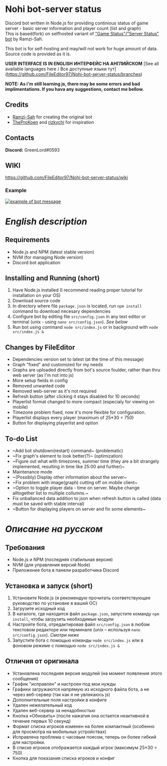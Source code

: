 # Nohi bot-server status
 Discord bot written in Node.js for providing continious status of game server - basic server information and player count (list and graph)  
 This is based(fork) on selfhosted variant of ["Game Status"/"Server Status" bot](https://github.com/Ramzi-Sah/game-status-discordbot-selfhosted) by Ramzi-Sah.

This bot is for self-hosting and may/will not work for huge amount of data. Source code is provided as it is.

**USER INTERFACE IS IN ENGLISH**
**ИНТЕРФЕЙС НА АНГЛИЙСКОМ**
[See all available languages here / Все доступные языки тут] (https://github.com/FileEditor97/Nohi-bot-server-status/branches)

**NOTE: As i'm still learning js, there may be some errors and bad implimentations. If you hava any suggestions, contact me bellow.**  

## Credits
- [Ramzi-Sah](https://github.com/Ramzi-Sah) for creating the original bot
- [TheProKoen](https://github.com/TheProKoen) and [rizkychi](https://github.com/rizkychi) for inspiration

## Contacts
**Discord:** GreenLord#0593

## WIKI
https://github.com/FileEditor97/Nohi-bot-server-status/wiki

### Example
[<img alt="example of bot message" src="https://i.imgur.com/e3PKXen.png">](https://i.imgur.com/e3PKXen.png)


# *English description*

## Requirements
- Node.js and NPM (latest stable version)
- NVM (for managing Node version)
- Discord bot application

## Installing and Running (short)
1. Have Node.js installed (I recommend reading proper tutorial for installation on your OS)
2. Download source code
3. In directory where file `package.json` is located, run `npm install` command to download necesary dependencies
4. Configure bot by editing file `src/config.json` in any text editor or terminal (unix - using `nano src/config.json`). *See below*
5. Run bot using command `node src/index.js` or in background with `node src/index.js &`


## Changes by FileEditor
- Dependencies version set to latest (at the time of this message)
- Graph "fixed" and customized for my needs
- Graphs are uploaded directly from bot's source foulder, rather than thru web server (as I'm not into js)
- More setup fields in config
- Removed unwanted code
- Removed web-server as it's not required
- Refresh button (after clicking it stays disabled for 10 seconds)
- Playerlist format changed to more compact (especialy for viewing on mobile)
- Timezone problem fixed, now it's more flexible for configuration.
- Playerlist displays every player (maximum of 25*30 = 750)
- Button for displaying playerlist and option

## To-do List
- ~Add bot shutdown(restart) command~ (problematic)
- ~Fix graph's element to look better(?)~ (optimization)
- ~Figure out what with timezones, summer time (they are a bit strangely implemented, resulting in time like 25:00 and further)~
- Maintenance mode
- ~(Possibly) Display other information about the server~
- ~Fix problem with image(graph) cutting off on mobile client~
- ~Option to toggle player data - time on server. Maybe change alltogether list to multiple collumns.~
- Fix unballanced data addition to json when refresh button is called (data must be saved with stable interval)
- ~Button for displaying players on server and fix some elements~


# *Описание на русском*

## Требования
- Node.js и NPM (последняя стабильная версия)
- NVM (для управления версий Node)
- Приложение бота в панели разработчика Discord

## Установка и запуск (short)
1. Установите Node.js (я рекомендую прочитать соответствующее руководство по установке в вашей ОС)
2. Загрузите исходный код
3. В каталоге, где находится файл `package.json`, запустите команду `npm install`, чтобы загрузить необходимые модули
4. Настройте бота, отредактировав файл `src/config.json` в любом текстовом редакторе или терминале (unix – используя `nano src/config.json`). *Смотри ниже*
5. Запустите бота с помощью команды `node src/index.js` или в фоновом режиме с помощью `node src/index.js &`


## Отличия от оригинала
- Установлена ​​последняя версия модулей (на момент появления этого сообщения)
- График "исправлен" и настроен под мои нужды
- Графики загружаются напрямую из исходного файла бота, а не через веб-сервер (так как я не увлекаюсь js)
- Дополнительные поля настройки в конфиге
- Удален нежелательный код
- Удален веб-сервер за ненадобностью
- Кнопка «Обновить» (после нажатия она остается неактивной в течение первых 10 секунд)
- Формат списка игроков изменен на более компактный (особенно для просмотра на мобильных устройствах)
- Исправлена ​​проблема с часовым поясом, теперь он более гибкий для настройки.
- В списке игроков отображается каждый игрок (максимум 25*30 = 750)
- Кнопка для показания списка игроков и конфиг
